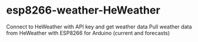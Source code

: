 # esp8266-weather-HeWeather
Connect to HeWeather with API key and get weather data
Pull weather data from HeWeather with ESP8266 for Arduino (current and forecasts)
